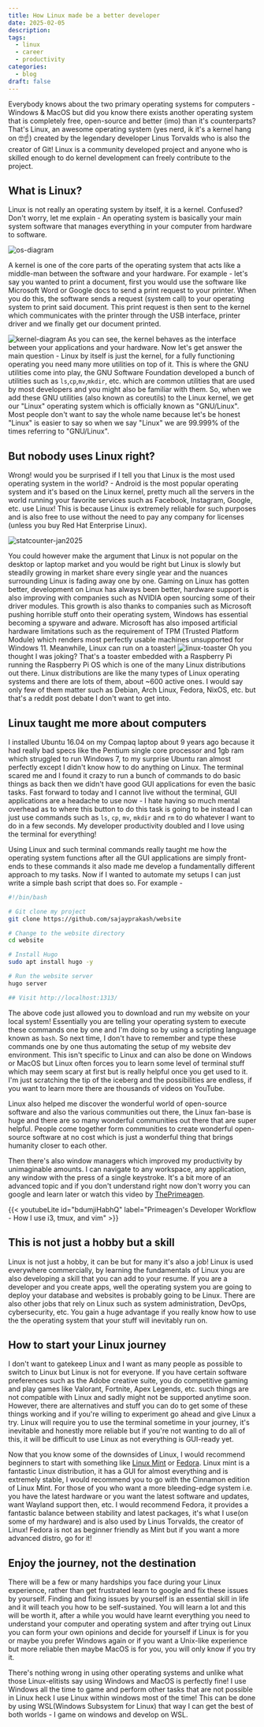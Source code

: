 ```yaml
---
title: How Linux made be a better developer
date: 2025-02-05
description:
tags:
  - linux
  - career
  - productivity
categories:
  - blog
draft: false
---
```


Everybody knows about the two primary operating systems for computers - Windows & MacOS but did you know there exists another operating system that is completely free, open-source and better (imo) than it's counterparts? That's Linux, an awesome operating system (yes nerd, ik it's a kernel hang on 🤓☝️) created by the legendary developer Linus Torvalds who is also the creator of Git! Linux is a community developed project and anyone who is skilled enough to do kernel development can freely contribute to the project.

## What is Linux?

Linux is not really an operating system by itself, it is a kernel. Confused? Don't worry, let me explain - An operating system is basically your main system software that manages everything in your computer from hardware to software.

![os-diagram](./os-diagram.webp "Source: GeeksForGeeks")

A kernel is one of the core parts of the operating system that acts like a middle-man between the software and your hardware. For example - let's say you wanted to print a document, first you would use the software like Microsoft Word or Google docs to send a print request to your printer. When you do this, the software sends a request (system call) to your operating system to print said document. This print request is then sent to the kernel which communicates with the printer through the USB interface, printer driver and we finally get our document printed.

![kernel-diagram](./kernel-diagram.webp "Source: GeeksForGeeks")
As you can see, the kernel behaves as the interface between your applications and your hardware. Now let's get answer the main question - Linux by itself is just the kernel, for a fully functioning operating you need many more utilities on top of it. This is where the GNU utilities come into play, the GNU Software Foundation developed a bunch of utilities such as `ls`,`cp`,`mv`,`mkdir`, etc. which are common utilities that are used by most developers and you might also be familiar with them. So, when we add these GNU utilities (also known as coreutils) to the Linux kernel, we get our "Linux" operating system which is officially known as "GNU/Linux". Most people don't want to say the whole name because let's be honest "Linux" is easier to say so when we say "Linux" we are 99.999% of the times referring to "GNU/Linux".

## But nobody uses Linux right?

Wrong! would you be surprised if I tell you that Linux is the most used operating system in the world? - Android is the most popular operating system and it's based on the Linux kernel, pretty much all the servers in the world running your favorite services such as Facebook, Instagram, Google, etc. use Linux! This is because Linux is extremely reliable for such purposes and is also free to use without the need to pay any company for licenses (unless you buy Red Hat Enterprise Linux).

![statcounter-jan2025](./statcounter-jan2025.png "Source: statcounter")

You could however make the argument that Linux is not popular on the desktop or laptop market and you would be right but Linux is slowly but steadily growing in market share every single year and the nuances surrounding Linux is fading away one by one. Gaming on Linux has gotten better, development on Linux has always been better, hardware support is also improving with companies such as NVIDIA open sourcing some of their driver modules. This growth is also thanks to companies such as Microsoft pushing horrible stuff onto their operating system, Windows has essential becoming a spyware and adware. Microsoft has also imposed artificial hardware limitations such as the requirement of TPM (Trusted Platform Module) which renders most perfectly usable machines unsupported for Windows 11. Meanwhile, Linux can run on a toaster!
![linux-toaster](./linux-toaster.webp "Source: marcelnerd from r/linuxmasterrace")
Oh you thought I was joking? That's a toaster embedded with a Raspberry Pi running the Raspberry Pi OS which is one of the many Linux distributions out there. Linux distributions are like the many types of Linux operating systems and there are lots of them, about ~600 active ones. I would say only few of them matter such as Debian, Arch Linux, Fedora, NixOS, etc. but that's a reddit post debate I don't want to get into.

## Linux taught me more about computers

I installed Ubuntu 16.04 on my Compaq laptop about 9 years ago because it had really bad specs like the Pentium single core processor and 1gb ram which struggled to run Windows 7, to my surprise Ubuntu ran almost perfectly except I didn't know how to do anything on Linux. The terminal scared me and I found it crazy to run a bunch of commands to do basic things as back then we didn't have good GUI applications for even the basic tasks. Fast forward to today and I cannot live without the terminal, GUI applications are a headache to use now - I hate having so much mental overhead as to where this button to do this task is going to be instead I can just use commands such as `ls`, `cp`, `mv`, `mkdir` and `rm` to do whatever I want to do in a few seconds. My developer productivity doubled and I love using the terminal for everything!

Using Linux and such terminal commands really taught me how the operating system functions after all the GUI applications are simply front-ends to these commands it also made me develop a fundamentally different approach to my tasks. Now if I wanted to automate my setups I can just write a simple bash script that does so. For example -

```bash
#!/bin/bash

# Git clone my project
git clone https://github.com/sajayprakash/website

# Change to the website directory
cd website

# Install Hugo
sudo apt install hugo -y

# Run the website server
hugo server

## Visit http://localhost:1313/
```

The above code just allowed you to download and run my website on your local system! Essentially you are telling your operating system to execute these commands one by one and I'm doing so by using a scripting language known as `bash`. So next time, I don't have to remember and type these commands one by one thus automating the setup of my website dev environment. This isn't specific to Linux and can also be done on Windows or MacOS but Linux often forces you to learn some level of terminal stuff which may seem scary at first but is really helpful once you get used to it. I'm just scratching the tip of the iceberg and the possibilities are endless, if you want to learn more there are thousands of videos on YouTube.

Linux also helped me discover the wonderful world of open-source software and also the various communities out there, the Linux fan-base is huge and there are so many wonderful communities out there that are super helpful. People come together form communities to create wonderful open-source software at no cost which is just a wonderful thing that brings humanity closer to each other.

Then there's also window managers which improved my productivity by unimaginable amounts. I can navigate to any workspace, any application, any window with the press of a single keystroke. It's a bit more of an advanced topic and if you don't understand right now don't worry you can google and learn later or watch this video by [ThePrimeagen](https://www.youtube.com/@ThePrimeagen).

{{< youtubeLite id="bdumjiHabhQ" label="Primeagen's Developer Workflow - How I use i3, tmux, and vim" >}}

## This is not just a hobby but a skill

Linux is not just a hobby, it can be but for many it's also a job! Linux is used everywhere commercially, by learning the fundamentals of Linux you are also developing a skill that you can add to your resume. If you are a developer and you create apps, well the operating system you are going to deploy your database and websites is probably going to be Linux. There are also other jobs that rely on Linux such as system administration, DevOps, cybersecurity, etc. You gain a huge advantage if you really know how to use the the operating system that your stuff will inevitably run on.

## How to start your Linux journey

I don't want to gatekeep Linux and I want as many people as possible to switch to Linux but Linux is not for everyone. If you have certain software preferences such as the Adobe creative suite, you do competitive gaming and play games like Valorant, Fortnite, Apex Legends, etc. such things are not compatible with Linux and sadly might not be supported anytime soon. However, there are alternatives and stuff you can do to get some of these things working and if you're willing to experiment go ahead and give Linux a try. Linux will require you to use the terminal sometime in your journey, it's inevitable and honestly more reliable but if you're not wanting to do all of this, it will be difficult to use Linux as not everything is GUI-ready yet.

Now that you know some of the downsides of Linux, I would recommend beginners to start with something like [Linux Mint](https://www.linuxmint.com/) or [Fedora](https://fedoraproject.org/). Linux mint is a fantastic Linux distribution, it has a GUI for almost everything and is extremely stable, I would recommend you to go with the Cinnamon edition of Linux Mint. For those of you who want a more bleeding-edge system i.e. you have the latest hardware or you want the latest software and updates, want Wayland support then, etc. I would recommend Fedora, it provides a fantastic balance between stability and latest packages, it's what I use(on some of my hardware) and is also used by Linus Torvalds, the creator of Linux! Fedora is not as beginner friendly as Mint but if you want a more advanced distro, go for it!

## Enjoy the journey, not the destination

There will be a few or many hardships you face during your Linux experience, rather than get frustrated learn to google and fix these issues by yourself. Finding and fixing issues by yourself is an essential skill in life and it will teach you how to be self-sustained. You will learn a lot and this will be worth it, after a while you would have learnt everything you need to understand your computer and operating system and after trying out Linux you can form your own opinions and decide for yourself if Linux is for you or maybe you prefer Windows again or if you want a Unix-like experience but more reliable then maybe MacOS is for you, you will only know if you try it.

There's nothing wrong in using other operating systems and unlike what those Linux-elitists say using Windows and MacOS is perfectly fine! I use Windows all the time to game and perform other tasks that are not possible in Linux heck I use Linux within windows most of the time! This can be done by using WSL(Windows Subsystem for Linux) that way I can get the best of both worlds - I game on windows and develop on WSL.
